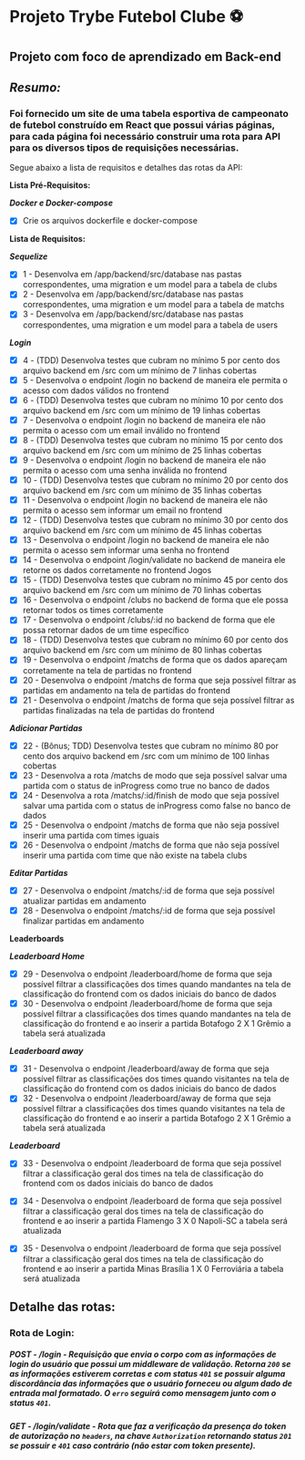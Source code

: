 # **Projeto Trybe Futebol Clube :soccer:**

  ## Projeto com foco de aprendizado em Back-end

## **_Resumo:_** 

###  Foi fornecido um site de uma tabela esportiva de campeonato de futebol construído em React que possui várias páginas, para cada página foi necessário construir uma rota para API para os diversos tipos de requisições necessárias.

Segue abaixo a lista de requisitos e detalhes das rotas da API:

**Lista Pré-Requisitos:**

_**Docker e Docker-compose**_

- [x]  Crie os arquivos dockerfile e docker-compose

**Lista de Requisitos:**

_**Sequelize**_

- [x] 1 - Desenvolva em /app/backend/src/database nas pastas correspondentes, uma migration e um model para a tabela de clubs
- [x] 2 - Desenvolva em /app/backend/src/database nas pastas correspondentes, uma migration e um model para a tabela de matchs
- [x] 3 - Desenvolva em /app/backend/src/database nas pastas correspondentes, uma migration e um model para a tabela de users

_**Login**_

- [x] 4 - (TDD) Desenvolva testes que cubram no mínimo 5 por cento dos arquivo backend em /src com um mínimo de 7 linhas cobertas
- [x] 5 - Desenvolva o endpoint /login no backend de maneira ele permita o acesso com dados válidos no frontend
- [x] 6 - (TDD) Desenvolva testes que cubram no mínimo 10 por cento dos arquivo backend em /src com um mínimo de 19 linhas cobertas
- [x] 7 - Desenvolva o endpoint /login no backend de maneira ele não permita o acesso com um email inválido no frontend
- [x] 8 - (TDD) Desenvolva testes que cubram no mínimo 15 por cento dos arquivo backend em /src com um mínimo de 25 linhas cobertas
- [x] 9 - Desenvolva o endpoint /login no backend de maneira ele não permita o acesso com uma senha inválida no frontend
- [x] 10 - (TDD) Desenvolva testes que cubram no mínimo 20 por cento dos arquivo backend em /src com um mínimo de 35 linhas cobertas
- [x] 11 - Desenvolva o endpoint /login no backend de maneira ele não permita o acesso sem informar um email no frontend
- [x] 12 - (TDD) Desenvolva testes que cubram no mínimo 30 por cento dos arquivo backend em /src com um mínimo de 45 linhas cobertas
- [x] 13 - Desenvolva o endpoint /login no backend de maneira ele não permita o acesso sem informar uma senha no frontend
- [x] 14 - Desenvolva o endpoint /login/validate no backend de maneira ele retorne os dados corretamente no frontend
Jogos
- [x] 15 - (TDD) Desenvolva testes que cubram no mínimo 45 por cento dos arquivo backend em /src com um mínimo de 70 linhas cobertas
- [x] 16 - Desenvolva o endpoint /clubs no backend de forma que ele possa retornar todos os times corretamente
- [x] 17 - Desenvolva o endpoint /clubs/:id no backend de forma que ele possa retornar dados de um time específico
- [x] 18 - (TDD) Desenvolva testes que cubram no mínimo 60 por cento dos arquivo backend em /src com um mínimo de 80 linhas cobertas
- [x] 19 - Desenvolva o endpoint /matchs de forma que os dados apareçam corretamente na tela de partidas no frontend
- [x] 20 - Desenvolva o endpoint /matchs de forma que seja possível filtrar as partidas em andamento na tela de partidas do frontend
- [x] 21 - Desenvolva o endpoint /matchs de forma que seja possível filtrar as partidas finalizadas na tela de partidas do frontend

**_Adicionar Partidas_**

- [x] 22 - (Bônus; TDD) Desenvolva testes que cubram no mínimo 80 por cento dos arquivo backend em /src com um mínimo de 100 linhas cobertas
- [x] 23 - Desenvolva a rota /matchs de modo que seja possível salvar uma partida com o status de inProgress como true no banco de dados
- [x] 24 - Desenvolva a rota /matchs/:id/finish de modo que seja possível salvar uma partida com o status de inProgress como false no banco de dados
- [x] 25 - Desenvolva o endpoint /matchs de forma que não seja possível inserir uma partida com times iguais
- [x] 26 - Desenvolva o endpoint /matchs de forma que não seja possível inserir uma partida com time que não existe na tabela clubs

**_Editar Partidas_**

- [x] 27 - Desenvolva o endpoint /matchs/:id de forma que seja possível atualizar partidas em andamento
- [x] 28 - Desenvolva o endpoint /matchs/:id de forma que seja possível finalizar partidas em andamento

**Leaderboards**

**_Leaderboard Home_**

- [x] 29 - Desenvolva o endpoint /leaderboard/home de forma que seja possível filtrar a classificações dos times quando mandantes na tela de classificação do frontend com os dados iniciais do banco de dados
- [x] 30 - Desenvolva o endpoint /leaderboard/home de forma que seja possível filtrar a classificações dos times quando mandantes na tela de classificação do frontend e ao inserir a partida Botafogo 2 X 1 Grêmio a tabela será atualizada

**_Leaderboard away_**

- [x] 31 - Desenvolva o endpoint /leaderboard/away de forma que seja possível filtrar as classificações dos times quando visitantes na tela de classificação do frontend com os dados iniciais do banco de dados
- [x] 32 - Desenvolva o endpoint /leaderboard/away de forma que seja possível filtrar a classificações dos times quando visitantes na tela de classificação do frontend e ao inserir a partida Botafogo 2 X 1 Grêmio a tabela será atualizada

**_Leaderboard_**

- [x] 33 - Desenvolva o endpoint /leaderboard de forma que seja possível filtrar a classificação geral dos times na tela de classificação do frontend com os dados iniciais do banco de dados

- [x] 34 - Desenvolva o endpoint /leaderboard de forma que seja possível filtrar a classificação geral dos times na tela de classificação do frontend e ao inserir a partida Flamengo 3 X 0 Napoli-SC a tabela será atualizada

- [x] 35 - Desenvolva o endpoint /leaderboard de forma que seja possível filtrar a classificação geral dos times na tela de classificação do frontend e ao inserir a partida Minas Brasília 1 X 0 Ferroviária a tabela será atualizada




## Detalhe das rotas: 

### **Rota de Login:**

##### POST - /login - Requisição que envia o corpo com as informações de login do usuário que possui um middleware de validação. Retorna `200` se as informações estiverem corretas e com status `401` se possuir alguma discordância das informações que o usuário forneceu ou algum dado de entrada mal formatado. O `erro` seguirá como mensagem junto com o status `401`.

##### GET - /login/validate - Rota que faz a verificação da presença do token de autorização no `headers`, na chave `Authorization` retornando status `201` se possuir e `401` caso contrário (não estar com token presente).
